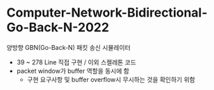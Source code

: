 # Computer-Network-Bidirectional-Go-Back-N-2022
양방향 GBN(Go-Back-N) 패킷 송신 시뮬레이터

+ 39 ~ 278 Line 직접 구현 / 이외 스켈레톤 코드
+ packet window가 buffer 역할을 동시에 함
  - 구현 요구사항 및 buffer overflow시 무시하는 것을 확인하기 위함
